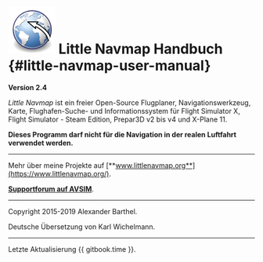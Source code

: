 # ![Little Navmap](../images/littlenavmap.svg "Little Navmap") Little Navmap Handbuch {#little-navmap-user-manual}

**Version 2.4**

_Little Navmap_ ist ein freier Open-Source Flugplaner, Navigationswerkzeug, Karte, Flughafen-Suche- und Informationssystem für Flight Simulator X, Flight Simulator - Steam Edition, Prepar3D v2 bis v4 und X-Plane 11.

**Dieses Programm darf nicht für die Navigation in der realen Luftfahrt verwendet werden.**

---

Mehr über meine Projekte auf [**www.littlenavmap.org**](https://www.littlenavmap.org/).

[**Supportforum auf AVSIM**](https://www.avsim.com/forums/forum/780-little-navmap-little-navconnect-little-logbook-support-forum/).

---

Copyright 2015-2019 Alexander Barthel.

Deutsche Übersetzung von Karl Wichelmann.

---

Letzte Aktualisierung {{ gitbook.time }}.

